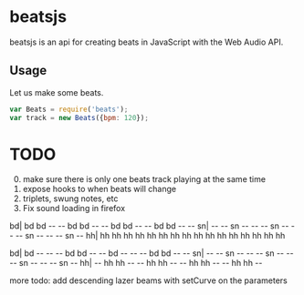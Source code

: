 # beatsjs

beatsjs is an api for creating beats in JavaScript with the Web Audio API.


## Usage

Let us make some beats.

```javascript
var Beats = require('beats');
var track = new Beats({bpm: 120});

```

# TODO

0. make sure there is only one beats track playing at the same time
0. expose hooks to when beats will change
0. triplets, swung notes, etc
0. Fix sound loading in firefox


bd| bd bd -- -- bd bd -- -- bd bd -- -- bd bd -- --
sn| -- -- sn -- -- -- sn -- -- -- sn -- -- -- sn --
hh| hh hh hh hh hh hh hh hh hh hh hh hh hh hh hh hh


bd| bd -- -- -- bd bd -- -- bd -- -- -- bd bd -- --
sn| -- -- sn -- -- -- sn -- -- -- sn -- -- -- sn --
hh| -- hh hh -- -- hh hh -- -- hh hh -- -- hh hh --


more todo: add descending lazer beams with setCurve on the parameters
